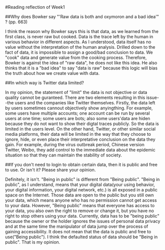 #Reading reflection of Week1

##Why does Bowker say "'Raw data is both and oxymoron and a bad idea'" ? (pp. 663)

I think the reason why Bowker says this is that data, as we learned from the first class, is never raw but cooked. Data is the trace left by the human in various behavior in different aspects. As I understood, data itself has no value without the interpretation of the human analysis. Drilled down to the fact of data, it is impossible to assign a good/bad conclusion to data. We "cook" data and generate value from the cooking process. Therefore, Bowker is against the idea of "raw data", he does not like this idea. He also thinks that it is a "bad idea" to say "data is raw" because this logic will bias the truth about how we create value with data.

##In which way is Twitter data limited?

In my opinion, the statement of "limit" the data is not objective or data quality cannot be guranteed. There are two elements resulting in this issue--the users and the companies like Twitter themselves. Firstly, the data left by users sometimes cannout objectively show anyingthing. For example, some users have multiple accounts; one account can be run by several users at one time; some users are bots; also some users'data are hiden because they do not want to show their digtal traces publicly. So the data is limited in the users level. On the other hand, Twitter, or other similar social media platforms, their data will be limited in the way that they choose to ignore, hide, or even place their interpretative conclusion on the data they gain. For example, during the virus outbreak period, Chinese version Twitter, Weibo, they add control to the immediate data about the epidemic situation so that they can maintain the stability of society.

##If you don't need to login to obtain certain data, then it is public and free to use. Or isn't it? Please share your opinion.

Definitely, it isn't. "Being in public" is different from "Being public". "Being in public", as I understand, means that your digital data(your using behavior, your digital information, your digital network, etc.) is all exposed in a public space on the Internet. Those data are open to the public but you still own your data, which means anyone who has no permission cannot get access to your data. However, "Being public" means that everyone has access to your data, you also own the right to remove or change it, but you have no right to stop others using your data. Currently, data has to be "being public" because the owner or the holder ignores the issues of personal data privacy and at the same time the manipulator of data jump over the process of gaining accessibility. It does not mean that the data is public and free to use("Being public"). I think the defaulted status of data should be "Being in public". That is my opinion.
